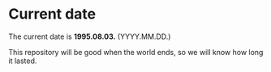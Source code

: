 # Current date

The current date is **1995.08.03.** (YYYY.MM.DD.)

This repository will be good when the world ends, so we will know how long it lasted.